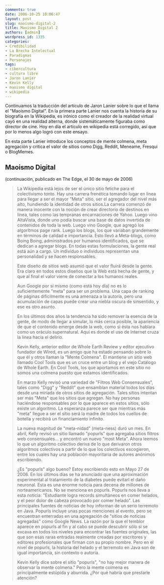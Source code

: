 ```yaml
---
comments: true
date: 2006-10-25 10:06:47
layout: post
slug: maoismo-digital-2
title: Maoismo Digital 2
authors: [admin]
wordpress_id: 1335
categories:
- Credibilidad
- La Brecha Intelectual
- Paradigmas
- Personajes
tags:
- cibercultura
- cultura libre
- Jaron Lanier
- Kevin Kelly
- maoismo digital
- wikipedia
---
```


Continuamos la traducción del artículo de Jaron Lanier sobre lo que el llama el "Maoismo Digital".
En la primera parte Lanier nos cuenta la historia de su biografía en la Wikipedia, es irónico como el creador de la realidad virtual cayó en una realidad alterna, donde sistemáticamente figuraba como director de cine. Hoy en día el artículo en wikipedia está corregido, así que por lo menos algo logró con este ensayo.

En esta parte Lanier introduce los conceptos de mente colmena, meta agregación y critica el valor de sitios como Digg, Reddit, Meneame, Fresqui o BlogMemes.


## Maoismo Digital


(continuación, publicado en The Edge, el 30 de mayo de 2006)


> La Wikipedia está lejos de ser el único sitio fetiche para el colectivismo tonto. Hay una carrera frenética tomando lugar en linea para llegar a ser el mayor "Meta" sitio, ser el agregador del nivel más alto, hundiendo la identidad de otros sitios.La carrera comenzó de manera inocente con la noción de crear directorio de destinos en línea, tales como las tempranas encarnaciones de Yahoo. Luego vino AltaVista, donde uno podía buscar una base de datos invertida de contenidos de toda la web. Luego vino Google, que agregó los algoritmos page rank. Luego los blogs, los que variaban grandemente en términos de calidad e importancia. Esto llevó a Meta-blogs, como Boing Boing, administrados por humanos identificados, que se dedican a agregar blogs. En todas estas formulaciones, la gente real está aún a cargo. Un individuo o individuos representan una personalidad y se hacen responsables.
>
> Este diseño de sitios web asumió que el valor fluirá desde la gente. Era claro en todos estos diseños que la Web está hecha de gente, y que al final el valor viene de conectar a los humanos reales.
>
> Aun Google por si mismo (como está hoy día) no es lo suficientemente "meta" para ser un problema. Una capa de ranking de páginas difícilmente es una amenaza a la autoría, pero una acumulación de capas puede crear una niebla oscura de sinsentido, y ese es otro asunto.
>
> En los últimos dos años la tendencia ha sido remover la esencia de la gente, de modo de llegar a simular, lo más cerca posible, la apariencia de que el contenido emerge desde la web, como si ésta nos hablara como un oráculo supernatural. Aquí es donde el uso de Internet cruza la linea hacia el delirio.
>
> Kevin Kelly, anterior editor de Whole Earth Review y editor ejecutivo fundador de Wired, es un amigo que ha estado pensando sobre lo que él y otros llaman la "Mente Colmena". El mantiene un sitio web llamado Cool Tools que es un cruce entre un blog y el viejo Catálogo de Whole Earth. En Cool Tools, los que aportamos en este sitio no somos una colmena puesto que estamos identificados.
>
> En marzo Kelly revisó una variedad de "Filtros Web Consensuales", tales como "Digg" y "Reddit" que ensamblan material todos los días desde una miríada de otros sitios de agregación. Tales sitios intentan ser más "Meta" que los sitios que agregan. No hay personas haciéndose responsables por lo que aparece en estos sitios, sólo existe un algoritmo. La esperanza parece ser que mientras más "meta" llegue a ser el sitio será la madre de todos los cuellos de botella y recibirá un financiamiento infinito.
>
> La nueva magnitud de "meta-nidad" (meta-ness) duró un mes. En abril, Kelly revisó un sitio llamado "popurls" que agregaba sitios filtros web consensuales... y encontró un nuevo "most Meta". Ahora leemos lo que un algoritmo colectivo deriva de lo que derivaron otros algoritmos colectivos a partir de lo que los colectivos escogieron, entre los cuales hay una población mayoritaria de autores anónimos escribiendo.
>
> ¿Es "popurls" algo bueno? Estoy escribiendo esto en Mayo 27 de 2006. En los últimos días se ha anunciado que una aproximación experimental al tratamiento de la diabetes puede evitarl el daño neuronal. Esta es una enorme noticia para decena de millones de norteamericanos. No se menciona en popurls. Popurls nos lleva a esta noticia: "Estudiante logra records simultáneos en comer helados, y el peor dolor de cabeza provocado por comer helado". Las principales fuentes de noticias de hoy informan de un serio terremoto en Java. Popurls incluye unas pocas menciones al evento, pero se encuentran enterradas en una agregación de "sitios de noticias agregadas" como Google News. La razón por la que el temblor aparece en popurls al fin y al cabo se puede descubrir sólo si se excava en todos los niveles para encontrar las fuentes originales, las que son esas raras entradas realmente creadas por escritores y editores profesionales que firman con su propio nombre. Pero en el nivel de popurls, la historia del helado y el terremoto en Java son de igual importancia, sin contexto o autoría.
>
> Kevin Kelly dice sobre el sitio "popurls", "no hay mejor manera de observar la mente colmena." Pero la mente colmena es principalmente estúpida y aburrida. ¿Por qué habría que prestarle atención?
